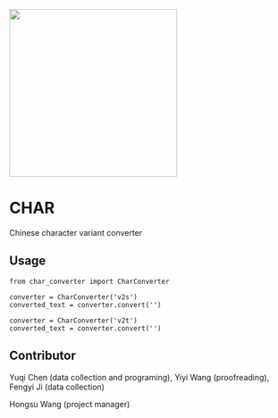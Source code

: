 <img src="https://github.com/yukiyuqichen/CHAR/blob/main/icon/icon.png" width="300" />

# CHAR
 Chinese character variant converter
 
## Usage
```
from char_converter import CharConverter

converter = CharConverter('v2s')
converted_text = converter.convert('') 

converter = CharConverter('v2t')
converted_text = converter.convert('')
```
## Contributor
Yuqi Chen (data collection and programing), Yiyi Wang (proofreading), Fengyi Ji (data collection)

Hongsu Wang (project manager)

